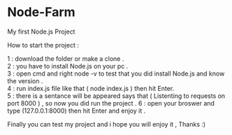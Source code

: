 # Node-Farm
My first Node.js Project

How to start the project :

1 : download the folder or make a clone .    
2 : you have to install Node.js on your pc .    
3 : open cmd and right node -v to test that you did install Node.js and know the version .    
4 : run index.js file like that ( node index.js ) then hit Enter.   
5 : there is a sentance will be appeared says that ( Listenting to requests on port 8000 ) , so now you did run the project .
6 : open your  broswer and type (127.0.0.1:8000) then hit Enter and enjoy it .

Finally you can test my project and i hope you will enjoy it , Thanks :)
